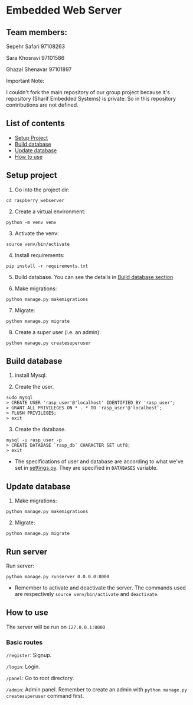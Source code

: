 # Embedded Web Server

## Team members:

Sepehr Safari 97108263

Sara Khosravi 97101586

Ghazal Shenavar 97101897

Important Note:

I couldn't fork the main repository of our group project because it's repository (Sharif Embedded Systems) is private. So in this repository contributions are not defined.

## List of contents
- [Setup Project](#setup-project)
- [Build database](#build-database)
- [Update database](#update-database)
- [How to use](#how-to-use)

## Setup project

1. Go into the project dir:

```
cd raspberry_webserver
```

2. Create a virtual environment:

```
python -m venv venv
```

3. Activate the venv:

```
source venv/bin/activate
```

4. Install requirements:

```
pip install -r requirements.txt
```

5. Build database. You can see the details in [Build database section](#build-database)

6. Make migrations:

```
python manage.py makemigrations
```

7. Migrate:

```
python manage.py migrate
```

8. Create a super user (i.e. an admin):

```
python manage.py createsuperuser
```

## Build database

1. install Mysql.

2. Create the user.

```
sudo mysql
> CREATE USER 'rasp_user'@'localhost' IDENTIFIED BY 'rasp_user';
> GRANT ALL PRIVILEGES ON * . * TO 'rasp_user'@'localhost';
> FLUSH PRIVILEGES;
> exit
```

3. Create the database.
```
mysql -u rasp_user -p
> CREATE DATABASE `rasp_db` CHARACTER SET utf8;
> exit
```

- The specifications of user and database are according to what we've set in [settings.py](./raspberry_webserver/core/settings.py). They are specified in `DATABASES` variable.

## Update database

1. Make migrations:

```
python manage.py makemigrations
```

2. Migrate:

```
python manage.py migrate
```

## Run server

Run server:

```
python manage.py runserver 0.0.0.0:8000
```

- Remember to activate and deactivate the server. The commands used are respectively `source venv/bin/activate` and `deactivate`.

## How to use

The server will be run on `127.0.0.1:8000`

### Basic routes

`/register`: Signup.

`/login`: Login.

`/panel`: Go to root directory.

`/admin`: Admin panel. Remember to create an admin with `python manage.py createsuperuser` command first.
